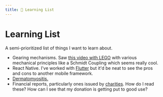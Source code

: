 ```yaml
---
title: 📝 Learning List
---
```

# Learning List

A semi-prioritized list of things I want to learn about.

- Gearing mechanisms. Saw [this video with
  LEGO](https://www.youtube.com/watch?v=M1-YeqGynlw) with various mechanical
  principles like a Schmidt Coupling which seems really cool.
- React Native. I've worked with [Flutter](/programming/flutter.md) but it'd be
  neat to see the pros and cons to another mobile framework.
- [Dermatomyositis.](https://www.mayoclinic.org/diseases-conditions/dermatomyositis/symptoms-causes/syc-20353188)
- Financial reports, particularly ones issued by
  [charities](/philanthropy/charity.md). How do I read these? How can I see that
  my donation is getting put to good use?
